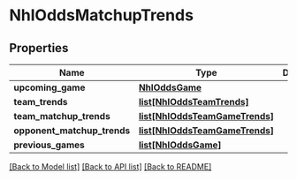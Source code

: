 # NhlOddsMatchupTrends

## Properties
Name | Type | Description | Notes
------------ | ------------- | ------------- | -------------
**upcoming_game** | [**NhlOddsGame**](NhlOddsGame.md) |  | [optional] 
**team_trends** | [**list[NhlOddsTeamTrends]**](NhlOddsTeamTrends.md) |  | [optional] 
**team_matchup_trends** | [**list[NhlOddsTeamGameTrends]**](NhlOddsTeamGameTrends.md) |  | [optional] 
**opponent_matchup_trends** | [**list[NhlOddsTeamGameTrends]**](NhlOddsTeamGameTrends.md) |  | [optional] 
**previous_games** | [**list[NhlOddsGame]**](NhlOddsGame.md) |  | [optional] 

[[Back to Model list]](../README.md#documentation-for-models) [[Back to API list]](../README.md#documentation-for-api-endpoints) [[Back to README]](../README.md)

